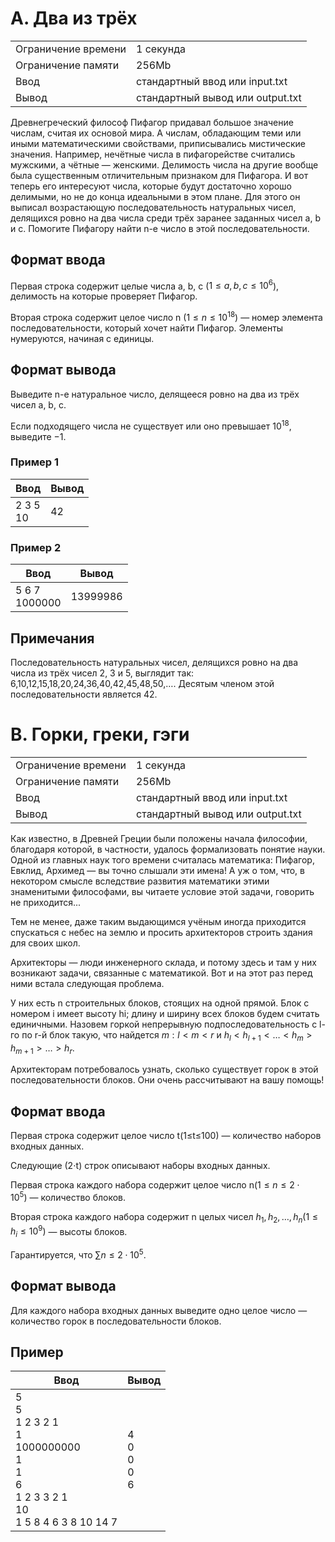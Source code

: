 # A. Два из трёх

|   |   |
|---|---|
|Ограничение времени|1 секунда|
|Ограничение памяти|256Mb|
|Ввод|стандартный ввод или input.txt|
|Вывод|стандартный вывод или output.txt|

Древнегреческий философ Пифагор придавал большое значение числам, считая их основой мира. А числам, обладающим теми или иными математическими свойствами, приписывались мистические значения. Например, нечётные числа в пифагорействе считались мужскими, а чётные — женскими. Делимость числа на другие вообще была существенным отличительным признаком для Пифагора. И вот теперь его интересуют числа, которые будут достаточно хорошо делимыми, но не до конца идеальными в этом плане. Для этого он выписал возрастающую последовательность натуральных чисел, делящихся ровно на два числа среди трёх заранее заданных чисел a, b и c. Помогите Пифагору найти n-е число в этой последовательности.

## Формат ввода

Первая строка содержит целые числа a, b, c ($1≤a,b,c≤10^6$), делимость на которые проверяет Пифагор.

Вторая строка содержит целое число n ($1≤n≤10^{18}$) — номер элемента последовательности, который хочет найти Пифагор. Элементы нумеруются, начиная с единицы.

## Формат вывода

Выведите n-е натуральное число, делящееся ровно на два из трёх чисел a, b, c.

Если подходящего числа не существует или оно превышает $10^{18}$, выведите −1.

### Пример 1

| Ввод        | Вывод |
| ----------- | ----- |
| 2 3 5<br>10 | 42    |

### Пример 2

| Ввод             | Вывод    |
| ---------------- | -------- |
| 5 6 7<br>1000000 | 13999986 |

## Примечания

Последовательность натуральных чисел, делящихся ровно на два числа из трёх чисел 2, 3 и 5, выглядит так: 6,10,12,15,18,20,24,36,40,42,45,48,50,…. Десятым членом этой последовательности является 42.

# B. Горки, греки, гэги

|   |   |
|---|---|
|Ограничение времени|1 секунда|
|Ограничение памяти|256Mb|
|Ввод|стандартный ввод или input.txt|
|Вывод|стандартный вывод или output.txt|

Как известно, в Древней Греции были положены начала философии, благодаря которой, в частности, удалось формализовать понятие науки. Одной из главных наук того времени считалась математика: Пифагор, Евклид, Архимед — вы точно слышали эти имена! А уж о том, что, в некотором смысле вследствие развития математики этими знаменитыми философами, вы читаете условие этой задачи, говорить не приходится...

Тем не менее, даже таким выдающимся учёным иногда приходится спускаться с небес на землю и просить архитекторов строить здания для своих школ.

Архитекторы — люди инженерного склада, и потому здесь и там у них возникают задачи, связанные с математикой. Вот и на этот раз перед ними встала следующая проблема.

У них есть n строительных блоков, стоящих на одной прямой. Блок с номером i имеет высоту hi; длину и ширину всех блоков будем считать единичными. Назовем горкой непрерывную подпоследовательность с l-го по r-й блок такую, что найдется $m:l<m<r$ и $h_l<h_{l+1}<…<h_m>h_{m+1}>…>h_r$.

Архитекторам потребовалось узнать, сколько существует горок в этой последовательности блоков. Они очень рассчитывают на вашу помощь!

## Формат ввода

Первая строка содержит целое число t(1≤t≤100) — количество наборов входных данных.

Следующие (2⋅t) строк описывают наборы входных данных.

Первая строка каждого набора содержит целое число n($1≤n≤2⋅10^5$) — количество блоков.

Вторая строка каждого набора содержит n целых чисел $h_1,h_2,…,h_n(1≤h_i≤10^9)$ — высоты блоков.

Гарантируется, что $∑n≤2⋅10^5$.

## Формат вывода

Для каждого набора входных данных выведите одно целое число — количество горок в последовательности блоков.

## Пример

| Ввод                                                                                                | Вывод                 |
| --------------------------------------------------------------------------------------------------- | --------------------- |
| 5<br>5<br>1 2 3 2 1<br>1<br>1000000000<br>1<br>1<br>6<br>1 2 3 3 2 1<br>10<br>1 5 8 4 6 3 8 10 14 7 | 4<br>0<br>0<br>0<br>6 |


